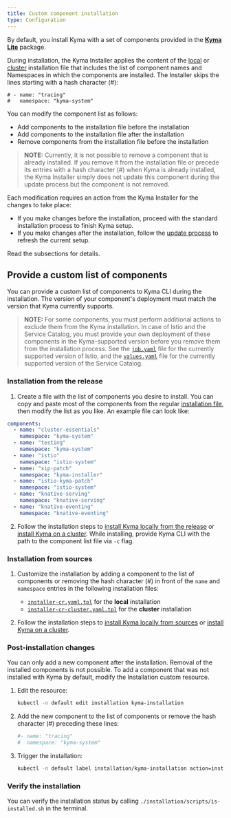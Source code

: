 ```yaml
---
title: Custom component installation
type: Configuration
---
```


By default, you install Kyma with a set of components provided in the [**Kyma Lite**](#installation-overview) package.

During installation, the Kyma Installer applies the content of the [local](https://github.com/kyma-project/kyma/blob/master/installation/resources/installer-cr.yaml.tpl#L14) or [cluster](https://github.com/kyma-project/kyma/blob/master/installation/resources/installer-cr-cluster.yaml.tpl#L14) installation file that includes the list of component names and Namespaces in which the components are installed. The Installer skips the lines starting with a hash character (#):

```
# - name: "tracing"
#   namespace: "kyma-system"
```

You can modify the component list as follows:

- Add components to the installation file before the installation
- Add components to the installation file after the installation
- Remove components from the installation file before the installation

>**NOTE:** Currently, it is not possible to remove a component that is already installed. If you remove it from the installation file or precede its entries with a hash character (#) when Kyma is already installed, the Kyma Installer simply does not update this component during the update process but the component is not removed.

Each modification requires an action from the Kyma Installer for the changes to take place:

- If you make changes before the installation, proceed with the standard installation process to finish Kyma setup.
- If you make changes after the installation, follow the [update process](#installation-update-kyma) to refresh the current setup.

Read the subsections for details.

## Provide a custom list of components

You can provide a custom list of components to Kyma CLI during the installation. The version of your component's deployment must match the version that Kyma currently supports.

>**NOTE:** For some components, you must perform additional actions to exclude them from the Kyma installation. In case of Istio and the Service Catalog, you must provide your own deployment of these components in the Kyma-supported version before you remove them from the installation process. See the [`job.yaml`](https://github.com/kyma-project/kyma/blob/master/resources/istio-kyma-patch/templates/job.yaml#L25) file for the currently supported version of Istio, and the [`values.yaml`](https://github.com/kyma-project/kyma/blob/master/resources/service-catalog/charts/catalog/values.yaml#L3) file for the currently supported version of the Service Catalog.

### Installation from the release

1. Create a file with the list of components you desire to install. You can copy and paste most of the components from the regular [installation file](https://github.com/kyma-project/kyma/blob/master/installation/resources/installer-cr-cluster.yaml.tpl#L14), then modify the list as you like. An example file can look like:

```yaml
components:
  - name: "cluster-essentials"
    namespace: "kyma-system"
  - name: "testing"
    namespace: "kyma-system"
  - name: "istio"
    namespace: "istio-system"
  - name: "xip-patch"
    namespace: "kyma-installer"
  - name: "istio-kyma-patch"
    namespace: "istio-system"
  - name: "knative-serving"
    namespace: "knative-serving"
  - name: "knative-eventing"
    namespace: "knative-eventing"
```

2. Follow the installation steps to [install Kyma locally from the release](#installation-install-kyma-locally) or [install Kyma on a cluster](#installation-install-kyma-on-a-cluster). While installing, provide Kyma CLI with the path to the component list file via `-c` flag.

### Installation from sources

1. Customize the installation by adding a component to the list of components or removing the hash character (#) in front of the `name` and `namespace` entries in the following installation files:

   * [`installer-cr.yaml.tpl`](https://github.com/kyma-project/kyma/blob/master/installation/resources/installer-cr.yaml.tpl) for the **local** installation
   *  [`installer-cr-cluster.yaml.tpl`](https://github.com/kyma-project/kyma/blob/master/installation/resources/installer-cr-cluster.yaml.tpl) for the **cluster** installation

2. Follow the installation steps to [install Kyma locally from sources](#installation-install-kyma-locally) or [install Kyma on a cluster](#installation-install-kyma-on-a-cluster).

### Post-installation changes

You can only add a new component after the installation. Removal of the installed components is not possible. To add a component that was not installed with Kyma by default, modify the Installation custom resource.

1. Edit the resource:

    ```bash
    kubectl -n default edit installation kyma-installation
    ```

2. Add the new component to the list of components or remove the hash character (#) preceding these lines:

    ```yaml
    #- name: "tracing"
    #  namespace: "kyma-system"
    ```

3. Trigger the installation:

   ```bash
   kubectl -n default label installation/kyma-installation action=install
   ```

### Verify the installation

You can verify the installation status by calling `./installation/scripts/is-installed.sh` in the terminal.
